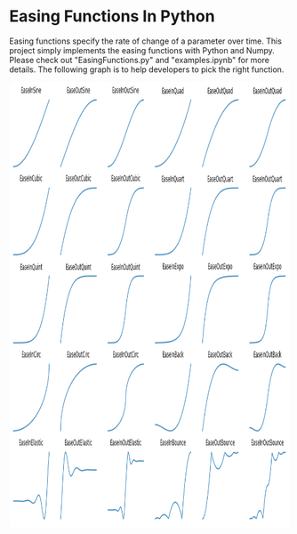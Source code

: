 # Easing Functions In Python

Easing functions specify the rate of change of a parameter over time. This project simply implements the easing functions with Python and Numpy. Please check out "EasingFunctions.py" and "examples.ipynb" for more details. The following graph is to help developers to pick the right function.

<img src="easing.png" width="800" height="800">

